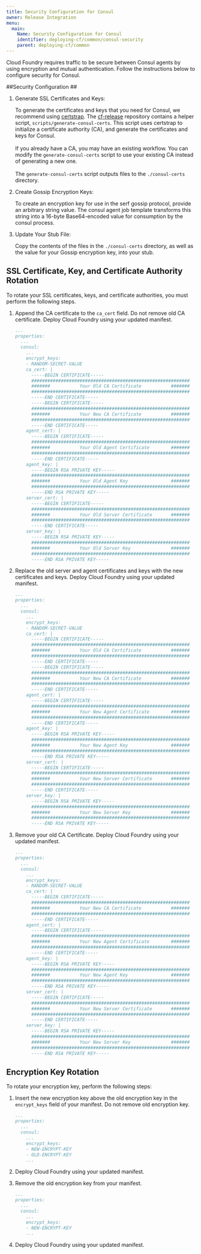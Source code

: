 ```yaml
---
title: Security Configuration for Consul
owner: Release Integration
menu:
  main:
    Name: Security Configuration for Consul
    identifier: deploying-cf/common/consul-security
    parent: deploying-cf/common
---
```




Cloud Foundry requires traffic to be secure between Consul agents by using
encryption and mutual authentication. Follow the instructions below to configure
security for Consul.

##<a id='secure'></a>Security Configuration ##

1. <a id='generate-certs'></a>Generate SSL Certificates and Keys:

    To generate the certificates and keys that you need for Consul, we
    recommend using [certstrap](https://github.com/square/certstrap).
    The [cf-release](https://github.com/cloudfoundry/cf-release) repository
    contains a helper script, `scripts/generate-consul-certs`.
    This script uses certstrap to initialize a certificate authority (CA), and
    generate the certificates and keys for Consul.
    <br><br>
    If you already have a CA, you may have an existing workflow.
    You can modify the `generate-consul-certs` script to use your existing CA
    instead of generating a new one.
    <br><br>
    The `generate-consul-certs` script outputs files to the `./consul-certs`
    directory.

2. <a id='encrypt-keys'></a>Create Gossip Encryption Keys:

    To create an encryption key for use in the serf gossip protocol, provide an
    arbitrary string value. The consul agent job template transforms this
    string into a 16-byte Base64-encoded value for consumption by the consul
    process.

3. <a id='stub'></a>Update Your Stub File:

    Copy the contents of the files in the `./consul-certs` directory, as well as
    the value for your Gossip encryption key, into your stub.

## <a id='rotating-certs'></a>SSL Certificate, Key, and Certificate Authority Rotation

To rotate your SSL certificates, keys, and certificate authorities, you must
perform the following steps.

1. Append the CA certificate to the `ca_cert` field. Do not remove old CA certificate. Deploy Cloud Foundry using your updated manifest.

    ```yaml
    ...
    properties:
      ...
      consul:
        ...
        encrypt_keys:
        - RANDOM-SECRET-VALUE
        ca_cert: |
          -----BEGIN CERTIFICATE-----
          ###########################################################
          #######           Your Old CA Certificate           #######
          ###########################################################
          -----END CERTIFICATE-----
          -----BEGIN CERTIFICATE-----
          ###########################################################
          #######           Your New CA Certificate           #######
          ###########################################################
          -----END CERTIFICATE-----
        agent_cert: |
          -----BEGIN CERTIFICATE-----
          ###########################################################
          #######           Your Old Agent Certificate        #######
          ###########################################################
          -----END CERTIFICATE-----
        agent_key: |
          -----BEGIN RSA PRIVATE KEY-----
          ###########################################################
          #######           Your Old Agent Key                #######
          ###########################################################
          -----END RSA PRIVATE KEY-----
        server_cert: |
          -----BEGIN CERTIFICATE-----
          ###########################################################
          #######           Your Old Server Certificate       #######
          ###########################################################
          -----END CERTIFICATE-----
        server_key: |
          -----BEGIN RSA PRIVATE KEY-----
          ###########################################################
          #######           Your Old Server Key               #######
          ###########################################################
          -----END RSA PRIVATE KEY-----
   ```

2. Replace the old server and agent certificates and keys with the new
   certificates and keys. Deploy Cloud Foundry using your updated manifest.

    ```yaml
    ...
    properties:
      ...
      consul:
        ...
        encrypt_keys:
        - RANDOM-SECRET-VALUE
        ca_cert: |
          -----BEGIN CERTIFICATE-----
          ###########################################################
          #######           Your Old CA Certificate           #######
          ###########################################################
          -----END CERTIFICATE-----
          -----BEGIN CERTIFICATE-----
          ###########################################################
          #######           Your New CA Certificate           #######
          ###########################################################
          -----END CERTIFICATE-----
        agent_cert: |
          -----BEGIN CERTIFICATE-----
          ###########################################################
          #######           Your New Agent Certificate        #######
          ###########################################################
          -----END CERTIFICATE-----
        agent_key: |
          -----BEGIN RSA PRIVATE KEY-----
          ###########################################################
          #######           Your New Agent Key                #######
          ###########################################################
          -----END RSA PRIVATE KEY-----
        server_cert: |
          -----BEGIN CERTIFICATE-----
          ###########################################################
          #######           Your New Server Certificate       #######
          ###########################################################
          -----END CERTIFICATE-----
        server_key: |
          -----BEGIN RSA PRIVATE KEY-----
          ###########################################################
          #######           Your New Server Key               #######
          ###########################################################
          -----END RSA PRIVATE KEY-----
   ```

3. Remove your old CA Certificate. Deploy Cloud Foundry using your updated manifest.

    ```yaml
    ...
    properties:
      ...
      consul:
        ...
        encrypt_keys:
        - RANDOM-SECRET-VALUE
        ca_cert: |
          -----BEGIN CERTIFICATE-----
          ###########################################################
          #######           Your New CA Certificate           #######
          ###########################################################
          -----END CERTIFICATE-----
        agent_cert: |
          -----BEGIN CERTIFICATE-----
          ###########################################################
          #######           Your New Agent Certificate        #######
          ###########################################################
          -----END CERTIFICATE-----
        agent_key: |
          -----BEGIN RSA PRIVATE KEY-----
          ###########################################################
          #######           Your New Agent Key                #######
          ###########################################################
          -----END RSA PRIVATE KEY-----
        server_cert: |
          -----BEGIN CERTIFICATE-----
          ###########################################################
          #######           Your New Server Certificate       #######
          ###########################################################
          -----END CERTIFICATE-----
        server_key: |
          -----BEGIN RSA PRIVATE KEY-----
          ###########################################################
          #######           Your New Server Key               #######
          ###########################################################
          -----END RSA PRIVATE KEY-----
   ```

## <a id='rotating-encryption-key'></a> Encryption Key Rotation

To rotate your encryption key, perform the following steps:

1. Insert the new encryption key above the old encryption key in the `encrypt_keys` field of your manifest. Do not remove old encryption key. 

    ```yaml
    ...
    properties:
      ...
      consul:
        ...
        encrypt_keys:
        - NEW-ENCRYPT-KEY
        - OLD-ENCRYPT-KEY
        ...
   ```

1. Deploy Cloud Foundry using your updated manifest.

1. Remove the old encryption key from your manifest.

    ```yaml
    ...
    properties:
      ...
      consul:
        ...
        encrypt_keys:
        - NEW-ENCRYPT-KEY
        ...
   ```
1. Deploy Cloud Foundry using your updated manifest.
